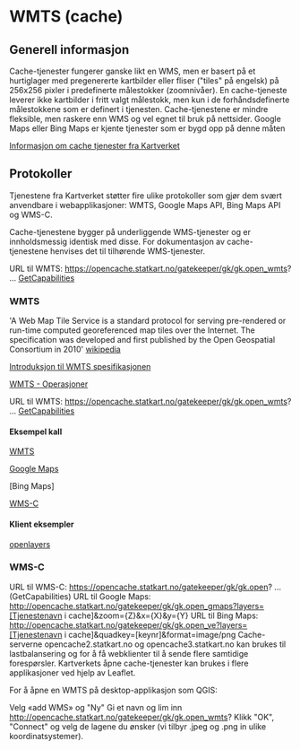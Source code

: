 # WMTS (cache)

## Generell informasjon

Cache-tjenester fungerer ganske likt en WMS, men er basert på et hurtiglager med pregenererte kartbilder eller fliser ("tiles" på engelsk) på 256x256 pixler i predefinerte målestokker (zoomnivåer). En cache-tjeneste leverer ikke kartbilder i fritt valgt målestokk, men kun i de forhåndsdefinerte målestokkene som er definert i tjenesten. Cache-tjenestene er mindre fleksible, men raskere enn WMS og vel egnet til bruk på nettsider. Google Maps eller Bing Maps er kjente tjenester som er bygd opp på denne måten

[Informasjon om cache tjenester fra Kartverket](https://kartkatalog.geonorge.no/?type=service&DistributionProtocols=WMTS-tjeneste&organization=Kartverket)

## Protokoller
Tjenestene fra Kartverket støtter fire ulike protokoller som gjør dem svært anvendbare i webapplikasjoner: WMTS,  Google Maps API, Bing Maps API og WMS-C.

Cache-tjenestene bygger på underliggende WMS-tjenester og er innholdsmessig identisk med disse. For dokumentasjon av cache-tjenestene henvises det til tilhørende WMS-tjenester.

URL til WMTS: https://opencache.statkart.no/gatekeeper/gk/gk.open_wmts? ... [GetCapabilities](https://opencache.statkart.no/gatekeeper/gk/gk.open_wmts?Version=1.0.0&service=wmts&request=getcapabilities "GetCapabilities - teknisk informasjon")

### WMTS

'A Web Map Tile Service is a standard protocol for serving pre-rendered or run-time computed georeferenced map tiles over the Internet. The specification was developed and first published by the Open Geospatial Consortium in 2010' [wikipedia](https://en.wikipedia.org/wiki/Web_Map_Tile_Service)

[Introduksjon til WMTS spesifikasjonen](http://opengeospatial.github.io/e-learning/wmts/text/main.html)

[WMTS - Operasjoner](http://opengeospatial.github.io/e-learning/wmts/text/operations.html)

URL til WMTS: https://opencache.statkart.no/gatekeeper/gk/gk.open_wmts? ... [GetCapabilities](https://opencache.statkart.no/gatekeeper/gk/gk.open_wmts?Version=1.0.0&service=wmts&request=getcapabilities "GetCapabilities - teknisk informasjon")

#### Eksempel kall

[WMTS](https://opencache.statkart.no/gatekeeper/gk/gk.open_wmts?&layer=topo4&style=default&tilematrixset=EPSG%3A25833&Service=WMTS&Request=GetTile&Version=1.0.0&Format=image%2Fpng&TileMatrix=EPSG%3A25833%3A4&TileCol=7&TileRow=6)

[Google Maps](https://opencache.statkart.no/gatekeeper/gk/gk.open_gmaps?layers=topo4&zoom=7&x=67&y=37&format=image/png)

[Bing Maps]

[WMS-C](https://opencache.statkart.no/gatekeeper/gk/gk.open?LAYERS=topo4&SERVICE=WMS&VERSION=1.1.1&REQUEST=GetMap&STYLES=&FORMAT=image%2Fjpeg&SRS=EPSG%3A3857&BBOX=626172.13571241,8140237.7642584,1252344.2714246,8766409.8999705&WIDTH=256&HEIGHT=256)

#### Klient eksempler

[openlayers](./openlayers/ol-med-cache.html)


### WMS-C

URL til WMS-C: https://opencache.statkart.no/gatekeeper/gk/gk.open? ... (GetCapabilities)
URL til Google Maps: http://opencache.statkart.no/gatekeeper/gk/gk.open_gmaps?layers=[Tjenestenavn i cache]&zoom={Z}&x={X}&y={Y}
URL til Bing Maps: http://opencache.statkart.no/gatekeeper/gk/gk.open_ve?layers=[Tjenestenavn i cache]&quadkey=[keynr]&format=image/png
Cache-serverne opencache2.statkart.no og opencache3.statkart.no kan brukes til lastbalansering og for å få webklienter til å sende flere samtidige forespørsler. Kartverkets åpne cache-tjenester kan brukes i flere applikasjoner ved hjelp av Leaflet. 

For å åpne en WMTS på desktop-applikasjon som QGIS:

Velg «add WMS» og "Ny"
Gi et navn og lim inn http://opencache.statkart.no/gatekeeper/gk/gk.open_wmts?
Klikk "OK", "Connect" og velg de lagene du ønsker (vi tilbyr .jpeg og .png in ulike koordinatsystemer).
